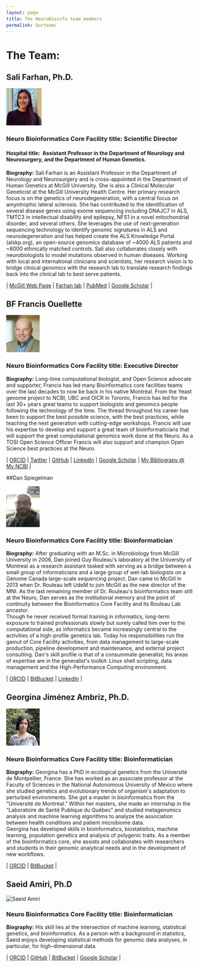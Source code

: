 ```yaml
---
layout: page
title: The NeuroBioinfo team members
permalink: Ourteam/
---
```



# The Team: 


## Sali Farhan, Ph.D. 


<img src="/public/member/sali_farhan.png" alt="Sali Farhane" width="95" height="100">

<!--- <img src="https://raw.githubusercontent.com/neurobioinfo/neurobioinfo.github.io/main/public/member/" alt="Sali Farhan" width="95" height="100"> --->


### Neuro Bioinformatics Core Facility title: Scientific Director
#### Hospital title:  Assistant Professor in the Department of Neurology and Neurosurgery, and the Department of Human Genetics.

  
**Biography:** Sali Farhan is an Assistant Professor in the Department of Neurology and Neurosurgery and is cross-appointed in the Department of Human Genetics at McGill University. She is also a Clinical Molecular Geneticist at the McGill University Health Centre. Her primary research focus is on the genetics of neurodegeneration, with a central focus on amyotrophic lateral sclerosis. She has contributed to the identification of several disease genes using exome sequencing including DNAJC7 in ALS, TMTC3 in intellectual disability and epilepsy, NFS1 in a novel mitochondrial disorder, and several others. She leverages the use of next-generation sequencing technology to identify genomic signatures in ALS and neurodegeneration and has helped create the ALS Knowledge Portal (alskp.org), an open-source genomics database of ~4000 ALS patients and ~8000 ethnically matched controls. Sali also collaborates closely with neurobiologists to model mutations observed in human diseases. Working with local and international clinicians and scientists, her research vision is to bridge clinical genomics with the research lab to translate research findings back into the clinical lab to best serve patients.


| [McGill Web Page](https://www.mcgill.ca/neuro/sali-farhan-phd) | [Farhan lab](https://www.mcgill.ca/farhan-lab/) | [PubMed](https://www.mcgill.ca/farhan-lab/) | [Google Scholar](https://scholar.google.ca/citations?user=o7xoLwMAAAAJ&hl=en) | 


## BF Francis Ouellette 


<img src="/public/member/francis_ouellette.png" alt="Francis Ouellette" width="90" height="100">

<!--- <img src="https://raw.githubusercontent.com/neurobioinfo/neurobioinfo.github.io/main/public/member/francis_ouellette.png" alt="Francis Ouellette" width="90" height="100"> -->


### Neuro Bioinformatics Core Facility title: Executive Director
**Biography:** Long-time computational biologist, and Open Science advocate and supporter, Francis has led many Bioinformatics core facilities teams over the last decades to now be back in his native Montréal. From the Yeast genome project to NCBI, UBC and OICR in Toronto, Francis has led for the last 30+ years great teams to support biologists and genomics people following the technology of the time. The thread throughout his career has been to support the best possible science, with the best practices, while teaching the next generation with cutting-edge workshops. Francis will use his expertise to develop and support a great team of bioinformaticians that will support the great computational genomics work done at the Neuro. As a TOSI Open Science Officer Francis will also support and champion Open Science best practices at the Neuro.

| [ORCID](https://orcid.org/0000-0003-4676-675X) | [Twitter](https://twitter.com/bffo) | [GitHub](https://github.com/bffo) | [LinkedIn](https://www.linkedin.com/in/francisouellette/) | [Google Scholar](https://scholar.google.ca/citations?user=lT0bBFYAAAAJ&hl=en) | [My Bibliograpy @ My NCBI](https://www.ncbi.nlm.nih.gov/myncbi/francis.ouellette.1/bibliography/public/) | 

##Dan Spiegelman  

<img src="/public/member/dan.spiegleman.jpg" alt="Dan Spiegleman" width="90" height="110">

<!--- <img src="https://raw.githubusercontent.com/neurobioinfo/neurobioinfo.github.io/main/public/member/dan.spiegleman.jpg" alt="Dan Spiegelman" width="90" height="100"> -->

### Neuro Bioinformatics Core Facility title: Bioinformatician
**Biography:** After graduating with an M.Sc. in Microbiology from McGill University in 2006, Dan joined Guy Rouleau's laboratory at the University of Montreal as a research assistant tasked with serving as a bridge between a small group of informaticians and a large group of wet-lab biologists on a Genome Canada large-scale sequencing project. Dan came to McGill in 2013 when Dr. Rouleau left UdeM to join McGill as the new director of the MNI. As the last remaining member of Dr. Rouleau's bioinformatics team still at the Neuro, Dan serves as the institutional memory and the point of continuity between the Bioinformatics Core Facility and its Rouleau Lab ancestor.<br>
Though he never received formal training in informatics, long-term exposure to trained professionals slowly but surely called him over to the computational side, as informatics became increasingly central to the activities of a high-profile genetics lab. Today his responsibilities run the gamut of Core Facility activities, from data management to large-scale production, pipeline development and maintenance, and external project consulting. Dan's skill profile is that of a consummate generalist; his areas of expertise are in the generalist's toolkit: Linux shell scripting, data management and the High-Performance Computing environment. 

| [ORCID](https://orcid.org/0000-0003-4971-8868) | [BitBucket](https://bitbucket.org/danschlomo/) | [LinkedIn](https://www.linkedin.com/in/dan-spiegelman-69b9ab/) | 


## Georgina Jiménez Ambriz, Ph.D.

<img src="/public/member/GeorginaJA.jpeg" alt="Georgina Jiménez Ambriz" width="90" height="100">

<!--- <img src="https://raw.githubusercontent.com/neurobioinfo/neurobioinfo.github.io/main/public/member/GeorginaJA.jpeg" alt="DGeorginaJA.jpeg" width="100" height="100"> -->

### Neuro Bioinformatics Core Facility title: Bioinformatician 
**Biography:** Georgina has a PhD in ecological genetics from the Université de Montpellier, France. She has worked as an associate professor at the Faculty of Sciences in the National Autonomous University of Mexico where she studied genetics and evolutionary trends of organism's adaptation to perturbed environments. She got a master in bioinformatics from the “Université de Montréal.” Within her masters, she made an internship in the “Laboratoire de Santé Publique du Québec” and studied metagenomics analysis and machine learning algorithms to analyze the association between health conditions and patient microbiome data.  <br>
Georgina has developed skills in bioinformatics, biostatistics, machine learning, population genetics and analysis of polygenic traits. As a member of the bioinformatics core, she assists and collaborates with researchers and students in their genomic analytical needs and in the development of new workflows.

| [ORCID](https://orcid.org/0000-0003-2496-5993) | [BitBucket](https://bitbucket.org/GeorgieJA/) | 

## Saeid Amiri, Ph.D

<img src="/public/member/saeid_amiri.png" alt="Saeid Amiri" width="90" height="100">

<!--- <img src="https://raw.githubusercontent.com/neurobioinfo/neurobioinfo.github.io/main/public/member/saeid_amiri.png" alt="Saeid Amiri" width="90" height="100"> -->

### Neuro Bioinformatics Core Facility title: Bioinformatician
**Biography:** His skill lies at the intersection of machine learning, statistical genetics, and
bioinformatics. As a person with a background in statistics, Saeid enjoys developing statistical methods for genomic data analyses, in particular, for high-dimensional data.   


| [ORCID](https://orcid.org/0000-0003-2028-092X) | [GitHub](https://github.com/saeidamiri1) | [BitBucket](https://bitbucket.org/samamiri/) | [Google Scholar](https://scholar.google.com/citations?user=iroPmuAAAAAJ&hl=en) | 






<!--- <h5>
Address: 
</h5>
Data scientist at The Neuro (Montreal Neurological Institute-Hospital) <br>
McGill University <br>
1033 Pine Avenue West <br>
--> 